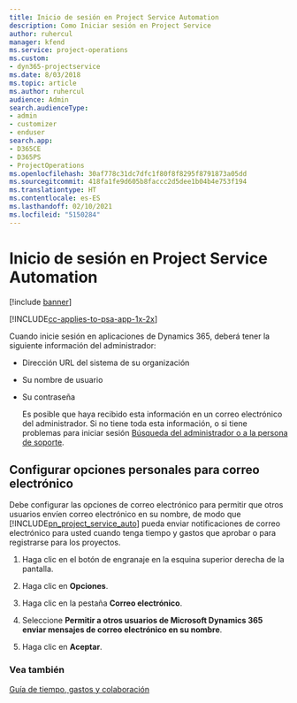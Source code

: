 ```yaml
---
title: Inicio de sesión en Project Service Automation
description: Como Iniciar sesión en Project Service
author: ruhercul
manager: kfend
ms.service: project-operations
ms.custom:
- dyn365-projectservice
ms.date: 8/03/2018
ms.topic: article
ms.author: ruhercul
audience: Admin
search.audienceType:
- admin
- customizer
- enduser
search.app:
- D365CE
- D365PS
- ProjectOperations
ms.openlocfilehash: 30af778c31dc7dfc1f80f8f8295f8791873a05dd
ms.sourcegitcommit: 418fa1fe9d605b8faccc2d5dee1b04b4e753f194
ms.translationtype: HT
ms.contentlocale: es-ES
ms.lasthandoff: 02/10/2021
ms.locfileid: "5150284"
---
```

# <a name="sign-in-to-project-service-automation"></a>Inicio de sesión en Project Service Automation

[!include [banner](../includes/psa-now-project-operations.md)]

[!INCLUDE[cc-applies-to-psa-app-1x-2x](../includes/cc-applies-to-psa-app-1x-2x.md)]

Cuando inicie sesión en aplicaciones de Dynamics 365, deberá tener la siguiente información del administrador:  
  
- Dirección URL del sistema de su organización  
  
- Su nombre de usuario  
  
- Su contraseña  
  
  Es posible que haya recibido esta información en un correo electrónico del administrador. Si no tiene toda esta información, o si tiene problemas para iniciar sesión [Búsqueda del administrador o a la persona de soporte](https://docs.microsoft.com/dynamics365/customerengagement/on-premises/basics/find-administrator-support).  
  
## <a name="set-your-personal-options-to-allow-email"></a>Configurar opciones personales para correo electrónico  
 Debe configurar las opciones de correo electrónico para permitir que otros usuarios envíen correo electrónico en su nombre, de modo que [!INCLUDE[pn_project_service_auto](../includes/pn-project-service-auto.md)] pueda enviar notificaciones de correo electrónico para usted cuando tenga tiempo y gastos que aprobar o para registrarse para los proyectos.  
  
1.  Haga clic en el botón de engranaje en la esquina superior derecha de la pantalla.  
  
2.  Haga clic en **Opciones**.  
  
3.  Haga clic en la pestaña **Correo electrónico**.  
  
4.  Seleccione **Permitir a otros usuarios de Microsoft Dynamics 365 enviar mensajes de correo electrónico en su nombre**.  
  
5.  Haga clic en **Aceptar**.  
  
### <a name="see-also"></a>Vea también  
 [Guía de tiempo, gastos y colaboración](../psa/time-expense-collaboration-guide.md)
